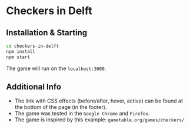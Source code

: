 # Checkers in Delft

## Installation & Starting
```zsh
cd checkers-in-delft
npm install
npm start
```
The game will run on the `localhost:3000`.


## Additional Info
- The link with CSS effects (before/after, hover, active) can be found at the bottom of the page (in the footer).
- The game was tested in the `Google Chrome` and `Firefox`.
- The game is inspired by this example: `gametable.org/games/checkers/`
